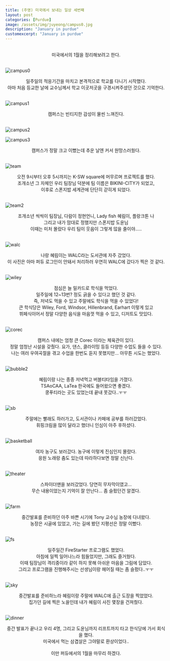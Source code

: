 ```yaml
---
title: (주영) 미국에서 보내는 일상 세번째
layout: post
categories: [Purdue]
image: /assets/img/juyeong/campus0.jpg
description: "January in purdue"
customexcerpt: "January in purdue"
---
```


<br>
<center>미국에서의 1월을 정리해보려고 한다.</center><br>

![campus0](/assets/img/juyeong/campus0.jpg)

<center> 일주일의 적응기간을 마치고 본격적으로 학교를 다니기 시작했다.<br>
아마 처음 등교한 날에 교수님께서 학교 이곳저곳을 구경시켜주셨던 것으로 기억한다.</center><br>

![campus1](/assets/img/juyeong/campus1.jpg)

<center>캠퍼스는 빈티지한 감성이 물씬 느껴진다.</center><br>

![campus2](/assets/img/juyeong/campus2.jpg)

![campus3](/assets/img/juyeong/campus3.jpg)

<center>캠퍼스가 정말 크고 이뻤는데 추운 날엔 커서 원망스러웠다.</center><br>

![team](/assets/img/juyeong/team.jpg)

<center>오전 9시부터 오후 5시까지는 K-SW square에 머무르며 프로젝트를 했다.<br>
조개소년 그 자체인 우리 팀장님 덕분에 팀 이름은 BIKINI-CITY가 되었고,<br>
이후로 스폰지밥 세계관에 단단히 갇히게 되었다.</center><br>

![team2](/assets/img/juyeong/team2.png)

<center>조개소년 씩씩이 팀장님, 다람이 정현언니, Lady fish 혜림이, 플랑크톤 나 <br>
그리고 내가 맘대로 정했지만 스폰지밥 도윤님<br>
이때는 미처 몰랐다 우리 팀이 웃음이 그렇게 많을 줄이야.....</center><br>

![walc](/assets/img/juyeong/walc.jpg)

<center>나랑 혜림이는 WALC라는 도서관에 자주 갔었다.<br>
이 사진은 아마 퍼듀 로그인이 안돼서 처리하러 우연히 WALC에 갔다가 찍은 것 같다.</center><br>

![wiley](/assets/img/juyeong/wiley.jpg)

<center>점심은 늘 밀카드로 학식을 먹었다.<br>
일주일에 12~13번? 정도 긁을 수 있다고 했던 것 같다.<br>
즉, 저녁도 먹을 수 있고 주말에도 학식을 먹을 수 있었다!<br>
큰 학식당은 Wiley, Ford, Windsor, Hillenbrand, Earhart 이렇게 있고<br>
뷔페식이어서 정말 다양한 음식을 마음껏 먹을 수 있고, 디저트도 맛있다.</center><br>

![corec](/assets/img/juyeong/corec.jpg)

<center>캠퍼스 내에는 엄청 큰 Corec 이라는 체육관이 있다.<br>
정말 엄청난 시설을 갖췄다. 요가, 댄스, 클라이밍 등등 다양한 수업도 들을 수 있다.<br>
나는 여러 우여곡절을 겪고 수업을 한번도 듣지 못했지만... 아무튼 시도는 했었다.</center><br>

![bubble2](/assets/img/juyeong/bubble2.jpg)

<center>혜림이랑 나는 종종 저녁먹고 버블티타임을 가졌다.<br>
TSAoCAA, LaTea 한국에도 들어왔으면 좋겠다.<br>
쿵푸티라는 곳도 있었는데 끝내 못갔다..ㅜㅜ</center><br>

![sb](/assets/img/juyeong/sb.jpg)

<center>주말에는 빨래도 하러가고, 도서관이나 카페에 공부를 하러갔었다.<br>
휘핑크림을 많이 달라고 했더니 인심이 아주 후하셨다.</center><br>

![basketball](/assets/img/juyeong/basketball.jpg)

<center>여자 농구도 보러갔다. 농구에 이렇게 진심인지 몰랐다.<br>
응원 노래랑 춤도 있는데 따라하다보면 정말 신난다.</center><br>

![theater](/assets/img/juyeong/theater.jpg)

<center>스파이더맨을 보러갔었다. 당연히 무자막이였고...<br>
무슨 내용이었는지 기억이 잘 안난다... 좀 슬펐던건 알겠다.</center><br>

![farm](/assets/img/juyeong/farm.jpg)

<center>중간발표를 준비하던 아주 바쁜 시기에 Tony 교수님 농장에 다녀왔다.<br>
농장은 시골에 있었고, 가는 길에 봤던 지평선은 정말 이뻤다.</center><br>

![fs](/assets/img/juyeong/fs.jpg)

<center>일주일간 FireStarter 프로그램도 했었다.<br>
아침에 일찍 일어나느라 힘들었지만, 그래도 즐거웠다.<br>
이때 팀장님이 격리중이라 같이 하지 못해 아쉬운 마음을 그림에 담았다.<br>
그리고 프로그램을 진행해주시는 선생님이랑 헤어질 때는 좀 슬펐다..ㅜㅜ</center><br>

![sky](/assets/img/juyeong/sky.jpg)

<center>중간발표를 준비하느라 혜림이랑 주말에 WALC에 출근 도장을 찍었었다.<br>
집가던 길에 찍은 노을인데 내가 혜림이 사진 몇장을 건져줬다.</center><br>

![dinner](/assets/img/juyeong/dinner.jpg)

<center>중간 발표가 끝나고 우리 4명, 그리고 도윤님까지 리프트까지 타고 한식당에 가서 회식을 했다.<br>
미국에서 먹는 삼겹살은 그야말로 환상이었다..</center><br>

<center>이만 퍼듀에서의 1월을 마무리 하겠다.</center><br>
